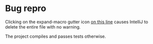 # Bug repro

Clicking on the expand-macro gutter icon [on this line](https://github.com/lloydmeta/intellij-scalameta-poof/blob/master/src/main/scala/poof/Maths.scala#L5) causes IntelliJ to delete the entire file with no warning.

The project compiles and passes tests otherwise.